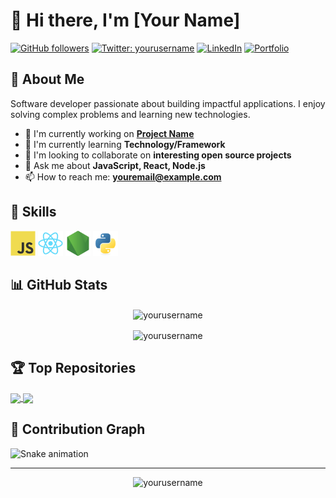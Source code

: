 # 👋 Hi there, I'm [Your Name]

[![GitHub followers](https://img.shields.io/github/followers/yourusername?label=Follow&style=social)](https://github.com/yourusername)
[![Twitter: yourusername](https://img.shields.io/twitter/follow/yourusername?style=social)](https://twitter.com/yourusername)
[![LinkedIn](https://img.shields.io/badge/-LinkedIn-blue?style=flat-square&logo=Linkedin&logoColor=white&link=https://www.linkedin.com/in/yourusername/)](https://www.linkedin.com/in/yourusername/)
[![Portfolio](https://img.shields.io/badge/-Portfolio-black?style=flat-square&logo=react&logoColor=white&link=https://yourwebsite.com)](https://yourwebsite.com)

## 💫 About Me
Software developer passionate about building impactful applications. I enjoy solving complex problems and learning new technologies.

- 🔭 I'm currently working on **[Project Name](https://github.com/yourusername/projectname)**
- 🌱 I'm currently learning **Technology/Framework**
- 👯 I'm looking to collaborate on **interesting open source projects**
- 💬 Ask me about **JavaScript, React, Node.js**
- 📫 How to reach me: **youremail@example.com**

## 🚀 Skills
<p align="left">
  <img src="https://raw.githubusercontent.com/devicons/devicon/master/icons/javascript/javascript-original.svg" alt="javascript" width="40" height="40"/>
  <img src="https://raw.githubusercontent.com/devicons/devicon/master/icons/react/react-original.svg" alt="react" width="40" height="40"/>
  <img src="https://raw.githubusercontent.com/devicons/devicon/master/icons/nodejs/nodejs-original.svg" alt="nodejs" width="40" height="40"/>
  <img src="https://raw.githubusercontent.com/devicons/devicon/master/icons/python/python-original.svg" alt="python" width="40" height="40"/>
  <!-- Add more skills icons as needed -->
</p>

## 📊 GitHub Stats
<p align="center">
  <img align="center" src="https://github-readme-stats.vercel.app/api?username=yourusername&show_icons=true&theme=radical" alt="yourusername" />
</p>

<p align="center">
  <img align="center" src="https://github-readme-streak-stats.herokuapp.com/?user=yourusername&theme=radical" alt="yourusername" />
</p>

## 🏆 Top Repositories
<a href="https://github.com/yourusername/repository1">
  <img align="center" src="https://github-readme-stats.vercel.app/api/pin/?username=yourusername&repo=repository1&theme=radical" />
</a>
<a href="https://github.com/yourusername/repository2">
  <img align="center" src="https://github-readme-stats.vercel.app/api/pin/?username=yourusername&repo=repository2&theme=radical" />
</a>

## 🐍 Contribution Graph
![Snake animation](https://github.com/yourusername/yourusername/blob/output/github-contribution-grid-snake.svg)

---

<p align="center">
  <img src="https://komarev.com/ghpvc/?username=yourusername&label=Profile%20views&color=0e75b6&style=flat" alt="yourusername" />
</p>

